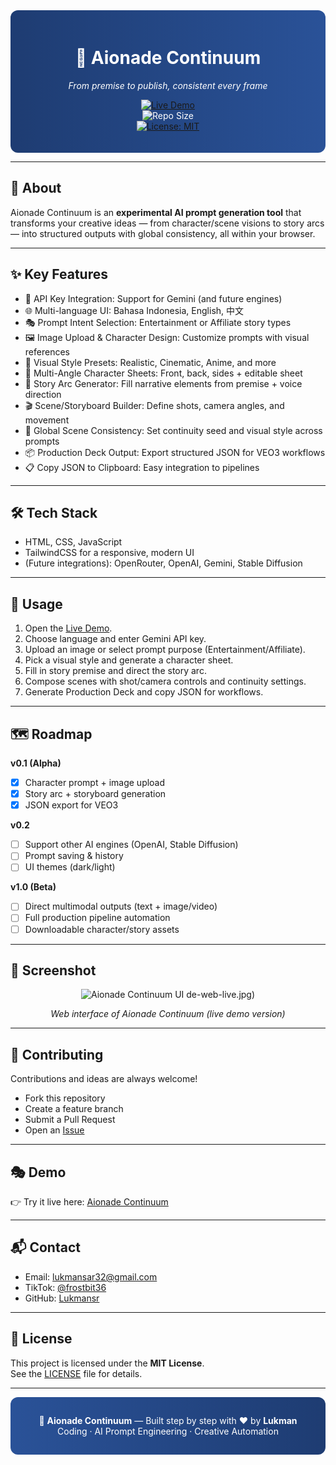 <div align="center" style="background: linear-gradient(90deg, #1e3c72, #2a5298); padding: 20px; border-radius: 12px; color: white;">

# 🌌 Aionade Continuum  
_From premise to publish, consistent every frame_

[![Live Demo](https://img.shields.io/badge/Demo-Live-blue?style=for-the-badge)](https://lukmansr.github.io/aionade-continuum/)  
![Repo Size](https://img.shields.io/github/repo-size/Lukmansr/aionade-continuum)  
[![License: MIT](https://img.shields.io/badge/License-MIT-yellow.svg)](LICENSE)

</div>

---

## 📖 About  
Aionade Continuum is an **experimental AI prompt generation tool** that transforms your creative ideas — from character/scene visions to story arcs — into structured outputs with global consistency, all within your browser.

---

## ✨ Key Features  
- 🔑 API Key Integration: Support for Gemini (and future engines)  
- 🌐 Multi-language UI: Bahasa Indonesia, English, 中文  
- 🎭 Prompt Intent Selection: Entertainment or Affiliate story types  
- 🖼 Image Upload & Character Design: Customize prompts with visual references  
- 🎨 Visual Style Presets: Realistic, Cinematic, Anime, and more  
- 👥 Multi-Angle Character Sheets: Front, back, sides + editable sheet  
- 📖 Story Arc Generator: Fill narrative elements from premise + voice direction  
- 🎬 Scene/Storyboard Builder: Define shots, camera angles, and movement  
- 🔄 Global Scene Consistency: Set continuity seed and visual style across prompts  
- 📦 Production Deck Output: Export structured JSON for VEO3 workflows  
- 📋 Copy JSON to Clipboard: Easy integration to pipelines  

---

## 🛠 Tech Stack  
- HTML, CSS, JavaScript  
- TailwindCSS for a responsive, modern UI  
- (Future integrations): OpenRouter, OpenAI, Gemini, Stable Diffusion  

---

## 🚀 Usage  
1. Open the [Live Demo](https://lukmansr.github.io/aionade-continuum/).  
2. Choose language and enter Gemini API key.  
3. Upload an image or select prompt purpose (Entertainment/Affiliate).  
4. Pick a visual style and generate a character sheet.  
5. Fill in story premise and direct the story arc.  
6. Compose scenes with shot/camera controls and continuity settings.  
7. Generate Production Deck and copy JSON for workflows.  

---

## 🗺 Roadmap  

**v0.1 (Alpha)**  
- [x] Character prompt + image upload  
- [x] Story arc + storyboard generation  
- [x] JSON export for VEO3  

**v0.2**  
- [ ] Support other AI engines (OpenAI, Stable Diffusion)  
- [ ] Prompt saving & history  
- [ ] UI themes (dark/light)  

**v1.0 (Beta)**  
- [ ] Direct multimodal outputs (text + image/video)  
- [ ] Full production pipeline automation  
- [ ] Downloadable character/story assets  

---

## 📸 Screenshot  

<div align="center">

![Aionade Continuum UI](https://github.com/user-attachments/assets/5910b383-8e07-4ce6-8e0c-63096a884516)
de-web-live.jpg)  

*Web interface of Aionade Continuum (live demo version)*  

</div>

---

## 🤝 Contributing  
Contributions and ideas are always welcome!  
- Fork this repository  
- Create a feature branch  
- Submit a Pull Request  
- Open an [Issue](https://github.com/Lukmansr/aionade-continuum/issues)  

---

## 🎭 Demo  
👉 Try it live here: [Aionade Continuum](https://lukmansr.github.io/aionade-continuum/)

---

## 📬 Contact  
- Email: [lukmansar32@gmail.com](mailto:lukmansar32@gmail.com)  
- TikTok: [@frostbit36](https://www.tiktok.com/@frostbit36)  
- GitHub: [Lukmansr](https://github.com/Lukmansr)  

---

## 📄 License  
This project is licensed under the **MIT License**.  
See the [LICENSE](LICENSE) file for details.  

---

<div align="center" style="background: linear-gradient(90deg, #2a5298, #1e3c72); padding: 15px; border-radius: 12px; color: white;">

🌌 <b>Aionade Continuum</b> — Built step by step with ❤️ by <b>Lukman</b>  
Coding · AI Prompt Engineering · Creative Automation  

</div>
